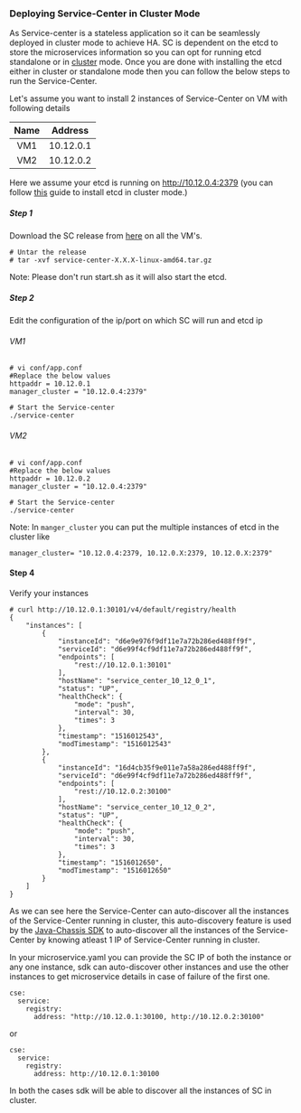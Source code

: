 ### Deploying Service-Center in Cluster Mode

As Service-center is a stateless application so it can be seamlessly deployed in cluster mode to achieve HA.
SC is dependent on the etcd to store the microservices information so you can opt for running etcd standalone or in [cluster](https://github.com/coreos/etcd/blob/master/Documentation/op-guide/container.md) mode.
Once you are done with installing the etcd either in cluster or standalone mode then you can follow the below steps to run the Service-Center.

Let's assume you want to install 2 instances of Service-Center on VM with following details  

| Name    | Address     |  
| :-----: | :---------: |  
| VM1     | 10.12.0.1   |   
| VM2     | 10.12.0.2   |  

Here we assume your etcd is running on http://10.12.0.4:2379 (you can follow [this](https://github.com/coreos/etcd/blob/master/Documentation/op-guide/container.md) guide to install etcd in cluster mode.)

##### Step 1
Download the SC release from [here](https://github.com/apache/incubator-servicecomb-service-center/releases) on all the VM's.
```
# Untar the release
# tar -xvf service-center-X.X.X-linux-amd64.tar.gz

```

Note: Please don't run start.sh as it will also start the etcd.

##### Step 2
Edit the configuration of the ip/port on which SC will run and etcd ip
###### VM1
```
# vi conf/app.conf
#Replace the below values
httpaddr = 10.12.0.1
manager_cluster = "10.12.0.4:2379"

# Start the Service-center
./service-center
```

###### VM2
```
# vi conf/app.conf
#Replace the below values
httpaddr = 10.12.0.2
manager_cluster = "10.12.0.4:2379"

# Start the Service-center
./service-center
```

Note: In `manger_cluster` you can put the multiple instances of etcd in the cluster like 
```
manager_cluster= "10.12.0.4:2379, 10.12.0.X:2379, 10.12.0.X:2379"
```

#### Step 4
Verify your instances
```
# curl http://10.12.0.1:30101/v4/default/registry/health
{
    "instances": [
        {
            "instanceId": "d6e9e976f9df11e7a72b286ed488ff9f",
            "serviceId": "d6e99f4cf9df11e7a72b286ed488ff9f",
            "endpoints": [
                "rest://10.12.0.1:30101"
            ],
            "hostName": "service_center_10_12_0_1",
            "status": "UP",
            "healthCheck": {
                "mode": "push",
                "interval": 30,
                "times": 3
            },
            "timestamp": "1516012543",
            "modTimestamp": "1516012543"
        },
        {
            "instanceId": "16d4cb35f9e011e7a58a286ed488ff9f",
            "serviceId": "d6e99f4cf9df11e7a72b286ed488ff9f",
            "endpoints": [
                "rest://10.12.0.2:30100"
            ],
            "hostName": "service_center_10_12_0_2",
            "status": "UP",
            "healthCheck": {
                "mode": "push",
                "interval": 30,
                "times": 3
            },
            "timestamp": "1516012650",
            "modTimestamp": "1516012650"
        }
    ]
}
```

As we can see here the Service-Center can auto-discover all the instances of the Service-Center running in cluster, this auto-discovery feature is used by the [Java-Chassis SDK](https://github.com/apache/incubator-servicecomb-java-chassis) to auto-discover all the instances of the Service-Center by knowing atleast 1 IP of Service-Center running in cluster.

In your microservice.yaml you can provide the SC IP of both the instance or any one instance, sdk can auto-discover other instances and use the other instances to get microservice details in case of failure of the first one.
```
cse:
  service:
    registry:
      address: "http://10.12.0.1:30100, http://10.12.0.2:30100"
```
or 
```
cse:
  service:
    registry:
      address: http://10.12.0.1:30100
```
In both the cases sdk will be able to discover all the instances of SC in cluster.


